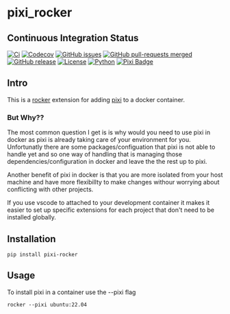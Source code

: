 # pixi_rocker



## Continuous Integration Status

[![Ci](https://github.com/blooop/pixi_rocker/actions/workflows/ci.yml/badge.svg?branch=main)](https://github.com/blooop/pixi_rocker/actions/workflows/ci.yml?query=branch%3Amain)
[![Codecov](https://codecov.io/gh/blooop/pixi_rocker/branch/main/graph/badge.svg?token=Y212GW1PG6)](https://codecov.io/gh/blooop/pixi_rocker)
[![GitHub issues](https://img.shields.io/github/issues/blooop/pixi_rocker.svg)](https://GitHub.com/blooop/pixi_rocker/issues/)
[![GitHub pull-requests merged](https://badgen.net/github/merged-prs/blooop/pixi_rocker)](https://github.com/blooop/pixi_rocker/pulls?q=is%3Amerged)
[![GitHub release](https://img.shields.io/github/release/blooop/pixi_rocker.svg)](https://GitHub.com/blooop/pixi_rocker/releases/)
[![License](https://img.shields.io/github/license/blooop/pixi_rocker
)](https://opensource.org/license/mit/)
[![Python](https://img.shields.io/badge/python-3.8%20%7C%203.9%20%7C%203.10%20%7C%203.11%20%7C%203.12-blue)](https://www.python.org/downloads/)
[![Pixi Badge](https://img.shields.io/endpoint?url=https://raw.githubusercontent.com/prefix-dev/pixi/main/assets/badge/v0.json)](https://pixi.sh)

## Intro

This is a [rocker](https://github.com/tfoote/rocker) extension for adding [pixi](https://pixi.sh) to a docker container.

### But Why??

The most common question I get is is why would you need to use pixi in docker as pixi is already taking care of your environment for you.  Unfortunatly there are some packages/configuation that pixi is not able to handle yet and so one way of handling that is managing those dependencies/configuration in docker and leave the the rest up to pixi. 

Another benefit of pixi in docker is that you are more isolated from your host machine and have more flexibillty to make changes withour worrying about conflicting with other projects. 

If you use vscode to attached to your development container it makes it easier to set up specific extensions for each project that don't need to be installed globally. 

## Installation

```
pip install pixi-rocker
```

## Usage

To install pixi in a container use the --pixi flag

```
rocker --pixi ubuntu:22.04
```
